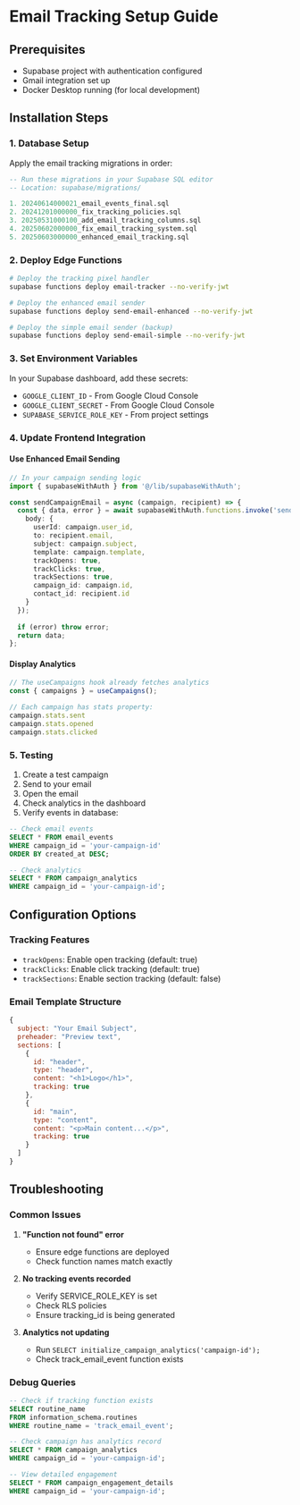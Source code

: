# Email Tracking Setup Guide

## Prerequisites
- Supabase project with authentication configured
- Gmail integration set up
- Docker Desktop running (for local development)

## Installation Steps

### 1. Database Setup

Apply the email tracking migrations in order:

```sql
-- Run these migrations in your Supabase SQL editor
-- Location: supabase/migrations/

1. 20240614000021_email_events_final.sql
2. 20241201000000_fix_tracking_policies.sql  
3. 20250531000100_add_email_tracking_columns.sql
4. 20250602000000_fix_email_tracking_system.sql
5. 20250603000000_enhanced_email_tracking.sql
```

### 2. Deploy Edge Functions

```bash
# Deploy the tracking pixel handler
supabase functions deploy email-tracker --no-verify-jwt

# Deploy the enhanced email sender
supabase functions deploy send-email-enhanced --no-verify-jwt

# Deploy the simple email sender (backup)
supabase functions deploy send-email-simple --no-verify-jwt
```

### 3. Set Environment Variables

In your Supabase dashboard, add these secrets:
- `GOOGLE_CLIENT_ID` - From Google Cloud Console
- `GOOGLE_CLIENT_SECRET` - From Google Cloud Console
- `SUPABASE_SERVICE_ROLE_KEY` - From project settings

### 4. Update Frontend Integration

#### Use Enhanced Email Sending
```typescript
// In your campaign sending logic
import { supabaseWithAuth } from '@/lib/supabaseWithAuth';

const sendCampaignEmail = async (campaign, recipient) => {
  const { data, error } = await supabaseWithAuth.functions.invoke('send-email-enhanced', {
    body: {
      userId: campaign.user_id,
      to: recipient.email,
      subject: campaign.subject,
      template: campaign.template,
      trackOpens: true,
      trackClicks: true,
      trackSections: true,
      campaign_id: campaign.id,
      contact_id: recipient.id
    }
  });
  
  if (error) throw error;
  return data;
};
```

#### Display Analytics
```typescript
// The useCampaigns hook already fetches analytics
const { campaigns } = useCampaigns();

// Each campaign has stats property:
campaign.stats.sent
campaign.stats.opened
campaign.stats.clicked
```

### 5. Testing

1. Create a test campaign
2. Send to your email
3. Open the email
4. Check analytics in the dashboard
5. Verify events in database:

```sql
-- Check email events
SELECT * FROM email_events 
WHERE campaign_id = 'your-campaign-id' 
ORDER BY created_at DESC;

-- Check analytics
SELECT * FROM campaign_analytics 
WHERE campaign_id = 'your-campaign-id';
```

## Configuration Options

### Tracking Features
- `trackOpens`: Enable open tracking (default: true)
- `trackClicks`: Enable click tracking (default: true)  
- `trackSections`: Enable section tracking (default: false)

### Email Template Structure
```javascript
{
  subject: "Your Email Subject",
  preheader: "Preview text",
  sections: [
    {
      id: "header",
      type: "header",
      content: "<h1>Logo</h1>",
      tracking: true
    },
    {
      id: "main",
      type: "content", 
      content: "<p>Main content...</p>",
      tracking: true
    }
  ]
}
```

## Troubleshooting

### Common Issues

1. **"Function not found" error**
   - Ensure edge functions are deployed
   - Check function names match exactly

2. **No tracking events recorded**
   - Verify SERVICE_ROLE_KEY is set
   - Check RLS policies
   - Ensure tracking_id is being generated

3. **Analytics not updating**
   - Run `SELECT initialize_campaign_analytics('campaign-id');`
   - Check track_email_event function exists

### Debug Queries

```sql
-- Check if tracking function exists
SELECT routine_name 
FROM information_schema.routines 
WHERE routine_name = 'track_email_event';

-- Check campaign has analytics record
SELECT * FROM campaign_analytics 
WHERE campaign_id = 'your-campaign-id';

-- View detailed engagement
SELECT * FROM campaign_engagement_details 
WHERE campaign_id = 'your-campaign-id';
```